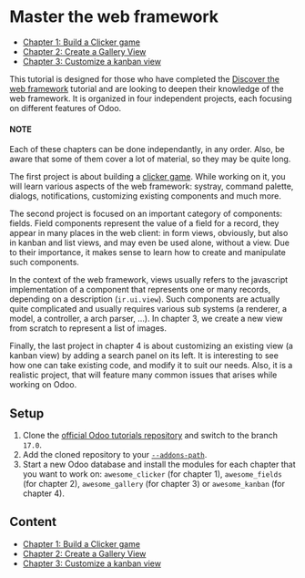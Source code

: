 # Master the web framework

* [Chapter 1: Build a Clicker game](master_odoo_web_framework/01_build_clicker_game.md)
* [Chapter 2: Create a Gallery View](master_odoo_web_framework/02_create_gallery_view.md)
* [Chapter 3: Customize a kanban view](master_odoo_web_framework/03_customize_kanban_view.md)

This tutorial is designed for those who have completed the [Discover the web framework](discover_js_framework.md) tutorial and
are looking to deepen their knowledge of the web framework. It is organized in four independent
projects, each focusing on different features of Odoo.

#### NOTE
Each of these chapters can be done independantly, in any order. Also, be aware that some of them
cover a lot of material, so they may be quite long.

The first project is about building a [clicker game](https://en.wikipedia.org/wiki/Incremental_game).
While working on it, you will learn various aspects of the web framework: systray, command palette,
dialogs, notifications, customizing existing components and much more.

The second project is focused on an important category of components: fields. Field components
represent the value of a field for a record, they appear in many places in the web client: in form
views, obviously, but also in kanban and list views, and may even be used alone, without a view.
Due to their importance, it makes sense to learn how to create and manipulate such components.

In the context of the web framework, views usually refers to the javascript implementation of a
component that represents one or many records, depending on a description (`ir.ui.view`). Such
components are actually quite complicated and usually requires various sub systems (a renderer,
a model, a controller, a arch parser, ...). In chapter 3, we create a new view from scratch to
represent a list of images.

Finally, the last project in chapter 4 is about customizing an existing view (a kanban view) by
adding a search panel on its left. It is interesting to see how one can take existing code, and
modify it to suit our needs. Also, it is a realistic project, that will feature many common issues
that arises while working on Odoo.

<a id="tutorials-master-odoo-web-framework-setup"></a>

## Setup

1. Clone the [official Odoo tutorials repository](https://github.com/odoo/tutorials) and switch to
   the branch `17.0`.
2. Add the cloned repository to your [`--addons-path`](../reference/cli.md#cmdoption-odoo-bin-addons-path).
3. Start a new Odoo database and install the modules for each chapter that you want to work on:
   `awesome_clicker` (for chapter 1), `awesome_fields` (for chapter 2), `awesome_gallery` (for chapter 3) or `awesome_kanban` (for chapter 4).

## Content

- [Chapter 1: Build a Clicker game](master_odoo_web_framework/01_build_clicker_game.md)
- [Chapter 2: Create a Gallery View](master_odoo_web_framework/02_create_gallery_view.md)
- [Chapter 3: Customize a kanban view](master_odoo_web_framework/03_customize_kanban_view.md)
